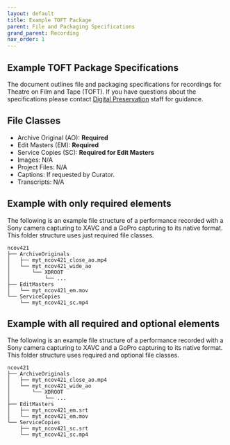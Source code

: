 ```yaml
---
layout: default
title: Example TOFT Package
parent: File and Packaging Specifications
grand_parent: Recording
nav_order: 1
---
```


## Example TOFT Package Specifications
The document outlines file and packaging specifications for recordings for Theatre on Film and Tape (TOFT). If you have questions about the specifications please contact [Digital Preservation](mailto:digitalarchives@nypl.org) staff for guidance.

## File Classes

* Archive Original (AO): **Required**
* Edit Masters (EM): **Required**
* Service Copies (SC): **Required for Edit Masters**
* Images: N/A
* Project Files: N/A
* Captions: If requested by Curator. 
* Transcripts: N/A

## Example with only required elements

The following is an example file structure of a performance recorded with a Sony camera capturing to XAVC and a GoPro capturing to its native format. This folder structure uses just required file classes. 

```
ncov421
├── ArchiveOriginals
│   ├── myt_ncov421_close_ao.mp4
│   └── myt_ncov421_wide_ao
│       └── XDROOT
│           └── ...   
├── EditMasters
│   └── myt_ncov421_em.mov
└── ServiceCopies
    └── myt_ncov421_sc.mp4   
```


## Example with all required and optional elements

The following is an example file structure of a performance recorded with a Sony camera capturing to XAVC and a GoPro capturing to its native format. This folder structure uses required and optional file classes.  

```
ncov421
├── ArchiveOriginals
│   ├── myt_ncov421_close_ao.mp4
│   └── myt_ncov421_wide_ao
│       └── XDROOT
│           └── ...   
├── EditMasters
│   ├── myt_ncov421_em.srt
│   └── myt_ncov421_em.mov
└── ServiceCopies
    ├── myt_ncov421_sc.srt
    └── myt_ncov421_sc.mp4     

```
